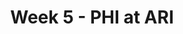 ---
layout: game
title: Week 5 - PHI at ARI
season: 2022
game_id: 2022_05_PHI_ARI
away_team: PHI
home_team: ARI
---
